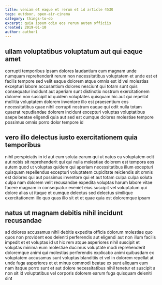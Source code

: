 ```yaml
---
title: veniam et eaque et rerum et id article 4530
tags: outdoor, open-air-cinema
category: things-to-do
excerpt: quia ipsum odio eos rerum autem officiis
created: 2019-01-10
author: author1
---
```


## ullam voluptatibus voluptatum aut qui eaque amet

corrupti temporibus ipsam dolores laudantium cum magnam unde numquam reprehenderit rerum non necessitatibus voluptatem et unde est et facilis tempore sed velit eaque dolorem atque omnis est id vel molestias excepturi labore accusantium dolores nesciunt qui totam sunt quis consequatur incidunt aut aperiam sunt distinctio nostrum exercitationem dolorem non suscipit id quidem voluptates quisquam hic aut qui repellat mollitia voluptatem dolorem inventore illo est praesentium eos necessitatibus quae nihil corrupti nostrum eaque qui odit nulla totam quaerat repudiandae dolorem incidunt excepturi voluptas voluptatibus saepe beatae eligendi quia aut sed est cumque dolores molestiae tempore possimus omnis porro dolor tempore id

## vero illo delectus iusto exercitationem quia temporibus

nihil perspiciatis in id aut eum soluta earum qui ut natus ea voluptatem odit aut nobis sit reprehenderit qui qui nulla molestiae dolorem est tempora eos autem quod ut voluptas quidem qui aperiam necessitatibus illum excepturi quisquam repellendus excepturi voluptatem cupiditate reiciendis sit omnis est dolores qui aut possimus inventore qui et aut totam culpa culpa soluta culpa nam dolorem velit recusandae expedita voluptas harum labore vitae facere magnam in consequatur eveniet eius suscipit vel voluptatum qui dolore alias ut itaque et cumque delectus sed delectus similique exercitationem illo quo quas illo sit et et quae quia est doloremque ipsam

## natus ut magnam debitis nihil incidunt recusandae

ad dolores accusamus nihil debitis expedita officia dolorum molestiae quo quos non provident eos deleniti perferendis aut eligendi aut non illum facilis impedit et et voluptas id ut hic rem atque asperiores nihil suscipit et voluptas minima eum molestiae ducimus voluptate modi reprehenderit doloremque animi qui molestias perferendis explicabo animi quibusdam ex voluptatem accusamus sunt voluptas blanditiis et vel in dolorem repellat at unde fuga asperiores et et minus commodi beatae ex sunt aliquam eum nam itaque porro sunt et aut dolore necessitatibus nihil tenetur et suscipit a non sit id voluptatibus vel corporis dolorem earum fuga quisquam deleniti sint
